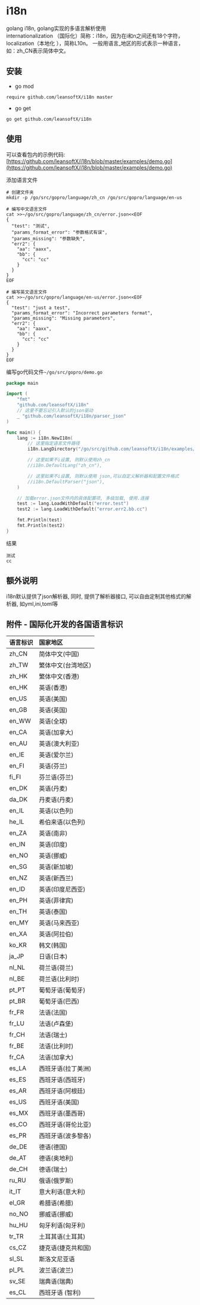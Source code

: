 # i18n
golang i18n, golang实现的多语言解析使用  
internationalization （国际化）简称：i18n，因为在i和n之间还有18个字符，localization（本地化 ），简称L10n。 一般用语言_地区的形式表示一种语言，如：zh_CN表示简体中文。

## 安装
- go mod
```shell script
require github.com/leansoftX/i18n master
```
- go get
```shell script
go get github.com/leansoftX/i18n
```

## 使用
可以查看包内的示例代码: [https://github.com/leansoftX/i18n/blob/master/examples/demo.go](https://github.com/leansoftX/i18n/blob/master/examples/demo.go)  

添加语言文件
```shell script
# 创建文件夹
mkdir -p /go/src/gopro/language/zh_cn /go/src/gopro/language/en-us

# 编写中文语言文件
cat >>~/go/src/gopro/language/zh_cn/error.json<<EOF
{
  "test": "测试",
  "params_format_error": "参数格式有误",
  "params_missing": "参数缺失",
  "err2": {
    "aa": "aaxx",
    "bb": {
      "cc": "cc"
    }
  }
}
EOF

# 编写英文语言文件
cat >>~/go/src/gopro/language/en-us/error.json<<EOF
{
  "test": "just a test",
  "params_format_error": "Incorrect parameters format",
  "params_missing": "Missing parameters",
  "err2": {
    "aa": "aaxx",
    "bb": {
      "cc": "cc"
    }
  }
}
EOF
```
编写go代码文件`~/go/src/gopro/demo.go`
```go
package main

import (
	"fmt"
	"github.com/leansoftX/i18n"
	// 这里不要忘记引入默认的json驱动
	_ "github.com/leansoftX/i18n/parser_json"
)

func main() {
	lang := i18n.NewI18n(
		// 这里指定语言文件路径
		i18n.LangDirectory("/go/src/github.com/leansoftX/i18n/examples/language"),

		// 这里如果不i设置, 则默认使用zh_cn
		//i18n.DefaultLang("zh_cn"),

		// 这里如果不i设置, 则默认使用 json,可以自定义解析器和配置文件格式
		//i18n.DefaultParser("json"),
	)

	// 加载error.json文件内的具体配置项, 多级加载, 使用.连接
	test := lang.LoadWithDefault("error.test")
	test2 := lang.LoadWithDefault("error.err2.bb.cc")

	fmt.Println(test)
	fmt.Println(test2)
}
```
结果
```shell script
测试
cc
```

## 额外说明
i18n默认提供了json解析器, 同时, 提供了解析器接口, 可以自由定制其他格式的解析器, 如yml,ini,toml等


## 附件 - 国际化开发的各国语言标识
语言标识|国家地区  
---|:---  
zh_CN  |  简体中文(中国)  
zh_TW  |  繁体中文(台湾地区)  
zh_HK  |  繁体中文(香港)  
en_HK  |  英语(香港)  
en_US  |  英语(美国)  
en_GB  |  英语(英国)  
en_WW  |  英语(全球)  
en_CA  |  英语(加拿大)  
en_AU  |  英语(澳大利亚)  
en_IE  |  英语(爱尔兰)  
en_FI  |  英语(芬兰)  
fi_FI  |  芬兰语(芬兰)  
en_DK  |  英语(丹麦)  
da_DK  |  丹麦语(丹麦)  
en_IL  |  英语(以色列)  
he_IL  |  希伯来语(以色列)  
en_ZA  |  英语(南非)  
en_IN  |  英语(印度)  
en_NO  |  英语(挪威)  
en_SG  |  英语(新加坡)  
en_NZ  |  英语(新西兰)  
en_ID  |  英语(印度尼西亚)  
en_PH  |  英语(菲律宾)  
en_TH  |  英语(泰国)  
en_MY  |  英语(马来西亚)  
en_XA  |  英语(阿拉伯)  
ko_KR  |  韩文(韩国)  
ja_JP  |  日语(日本)  
nl_NL  |  荷兰语(荷兰)  
nl_BE  |  荷兰语(比利时)  
pt_PT  |  葡萄牙语(葡萄牙)  
pt_BR  |  葡萄牙语(巴西)  
fr_FR  |  法语(法国)  
fr_LU  |  法语(卢森堡)  
fr_CH  |  法语(瑞士)  
fr_BE  |  法语(比利时)  
fr_CA  |  法语(加拿大)  
es_LA  |  西班牙语(拉丁美洲)  
es_ES  |  西班牙语(西班牙)  
es_AR  |  西班牙语(阿根廷)  
es_US  |  西班牙语(美国)  
es_MX  |  西班牙语(墨西哥)  
es_CO  |  西班牙语(哥伦比亚)  
es_PR  |  西班牙语(波多黎各)  
de_DE  |  德语(德国)  
de_AT  |  德语(奥地利)  
de_CH  |  德语(瑞士)  
ru_RU  |  俄语(俄罗斯)  
it_IT  |  意大利语(意大利)  
el_GR  |  希腊语(希腊)  
no_NO  |  挪威语(挪威)  
hu_HU  |  匈牙利语(匈牙利)  
tr_TR  |  土耳其语(土耳其)  
cs_CZ  |  捷克语(捷克共和国)  
sl_SL  |  斯洛文尼亚语   
pl_PL  |  波兰语(波兰)  
sv_SE  |  瑞典语(瑞典)  
es_CL  |  西班牙语 (智利)  